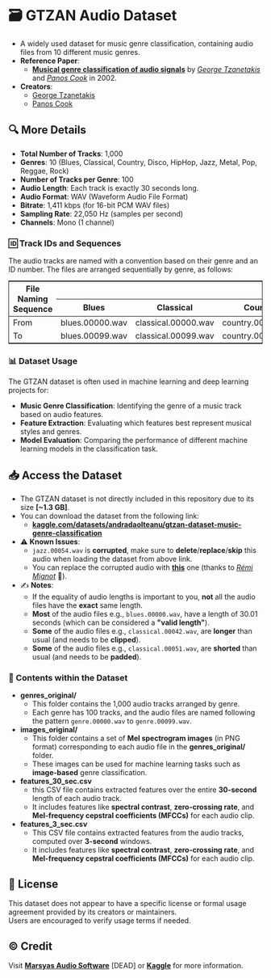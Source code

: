 # 🗃️ GTZAN Audio Dataset

- A widely used dataset for music genre classification, containing audio files from 10 different music genres.
- **Reference Paper**:
  - [**Musical genre classification of audio signals**](https://ieeexplore.ieee.org/document/1021072) by [*George Tzanetakis*](https://ieeexplore.ieee.org/author/37295800700) and [*Panos Cook*](https://ieeexplore.ieee.org/author/37299003100) in 2002.
- **Creators**:
  - [George Tzanetakis](https://ieeexplore.ieee.org/author/37295800700)
  - [Panos Cook](https://ieeexplore.ieee.org/author/37299003100)

## 🔍 More Details

- **Total Number of Tracks**: 1,000
- **Genres**: 10 (Blues, Classical, Country, Disco, HipHop, Jazz, Metal, Pop, Reggae, Rock)
- **Number of Tracks per Genre**: 100
- **Audio Length**: Each track is exactly 30 seconds long.
- **Audio Format**: WAV (Waveform Audio File Format)
- **Bitrate**: 1,411 kbps (for 16-bit PCM WAV files)
- **Sampling Rate**: 22,050 Hz (samples per second)
- **Channels**: Mono (1 channel)

### 🆔 Track IDs and Sequences

The audio tracks are named with a convention based on their genre and an ID number. The files are arranged sequentially by genre, as follows:

<table style="margin:0 auto; border: 1px solid;">
  <thead>
    <tr>
      <th rowspan="2">File Naming Sequence</th>
      <th colspan="10" style="text-align: center;">Genres</th>
    </tr>
    <tr>
      <th style="text-align: center;">Blues</th>
      <th style="text-align: center;">Classical</th>
      <th style="text-align: center;">Country</th>
      <th style="text-align: center;">Disco</th>
      <th style="text-align: center;">HipHop</th>
      <th style="text-align: center;">Jazz</th>
      <th style="text-align: center;">Metal</th>
      <th style="text-align: center;">Pop</th>
      <th style="text-align: center;">Reggae</th>
      <th style="text-align: center;">Rock</th>
    </tr>
  </thead>
  <tbody>
    <tr>
      <td>From</td>
      <td>blues.00000.wav</td>
      <td>classical.00000.wav</td>
      <td>country.00000.wav</td>
      <td>disco.00000.wav</td>
      <td>hiphop.00000.wav</td>
      <td>jazz.00000.wav</td>
      <td>metal.00000.wav</td>
      <td>pop.00000.wav</td>
      <td>reggae.00000.wav</td>
      <td>rock.00000.wav</td>
    </tr>
    <tr>
      <td>To</td>
      <td>blues.00099.wav</td>
      <td>classical.00099.wav</td>
      <td>country.00099.wav</td>
      <td>disco.00099.wav</td>
      <td>hiphop.00099.wav</td>
      <td>jazz.00099.wav</td>
      <td>metal.00099.wav</td>
      <td>pop.00099.wav</td>
      <td>reggae.00099.wav</td>
      <td>rock.00099.wav</td>
    </tr>
  </tbody>
</table>

### 📊 Dataset Usage

The GTZAN dataset is often used in machine learning and deep learning projects for:

- **Music Genre Classification**: Identifying the genre of a music track based on audio features.
- **Feature Extraction**: Evaluating which features best represent musical styles and genres.
- **Model Evaluation**: Comparing the performance of different machine learning models in the classification task.

## 📥 Access the Dataset

- The GTZAN dataset is not directly included in this repository due to its size **[~1.3 GB]**.
- You can download the dataset from the following link:
  - [**kaggle.com/datasets/andradaolteanu/gtzan-dataset-music-genre-classification**](https://www.kaggle.com/datasets/andradaolteanu/gtzan-dataset-music-genre-classification)
- ⚠️ **Known Issues**:
  - `jazz.00054.wav` is **corrupted**, make sure to **delete**/**replace**/**skip** this audio when loading the dataset from above link.
  - You can replace the corrupted audio with [**this**](https://drive.google.com/file/d/1ReErUq7w1T_FOkJqBsjFhOlpbw1ukiG8/view?usp=sharing) one (thanks to [*Rémi Mignot*](https://www.kaggle.com/datasets/andradaolteanu/gtzan-dataset-music-genre-classification/discussion/158649#1860479) 👏).
- ✍️ **Notes**:
  - If the equality of audio lengths is important to you, **not** all the audio files have the **exact** same length.
  - **Most** of the audio files e.g., `blues.00000.wav`, have a length of 30.01 seconds (which can be considered a **"valid length"**).
  - **Some** of the audio files e.g., `classical.00042.wav`, are **longer** than usual (and needs to be **clipped**).
  - **Some** of the audio files e.g., `classical.00051.wav`, are **shorted** than usual (and needs to be **padded**).

### 📄 Contents within the Dataset

- **genres_original/**
  - This folder contains the 1,000 audio tracks arranged by genre.
  - Each genre has 100 tracks, and the audio files are named following the pattern `genre.00000.wav` to `genre.00099.wav`.
- **images_original/**
  - This folder contains a set of **Mel spectrogram images** (in PNG format) corresponding to each audio file in the **genres_original/** folder.
  - These images can be used for machine learning tasks such as **image-based** genre classification.
- **features_30_sec.csv**
  - this CSV file contains extracted features over the entire **30-second** length of each audio track.
  - It includes features like **spectral contrast**, **zero-crossing rate**, and **Mel-frequency cepstral coefficients (MFCCs)** for each audio clip.
- **features_3_sec.csv**
  - This CSV file contains extracted features from the audio tracks, computed over **3-second** windows.
  - It includes features like **spectral contrast**, **zero-crossing rate**, and **Mel-frequency cepstral coefficients (MFCCs)** for each audio clip.

## 📄 License

This dataset does not appear to have a specific license or formal usage agreement provided by its creators or maintainers.  
Users are encouraged to verify usage terms if needed.

## ©️ Credit

Visit [**Marsyas Audio Software**](http://marsyas.info/downloads/datasets.html) [DEAD] or [**Kaggle**](https://www.kaggle.com/datasets/andradaolteanu/gtzan-dataset-music-genre-classification) for more information.

